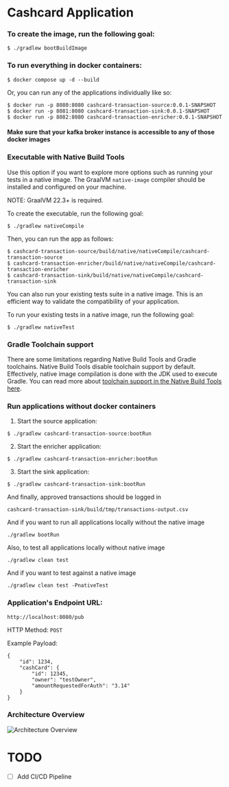 
# Cashcard Application

### To create the image, run the following goal:

```
$ ./gradlew bootBuildImage
```

### To run everything in docker containers:

```
$ docker compose up -d --build
```

Or, you can run any of the applications individually like so:

```
$ docker run -p 8080:8080 cashcard-transaction-source:0.0.1-SNAPSHOT
$ docker run -p 8081:8080 cashcard-transaction-sink:0.0.1-SNAPSHOT
$ docker run -p 8082:8080 cashcard-transaction-enricher:0.0.1-SNAPSHOT
```

#### Make sure that your kafka broker instance is accessible to any of those docker images

### Executable with Native Build Tools
Use this option if you want to explore more options such as running your tests in a native image.
The GraalVM `native-image` compiler should be installed and configured on your machine.

NOTE: GraalVM 22.3+ is required.

To create the executable, run the following goal:

```
$ ./gradlew nativeCompile
```

Then, you can run the app as follows:
```
$ cashcard-transaction-source/build/native/nativeCompile/cashcard-transaction-source
$ cashcard-transaction-enricher/build/native/nativeCompile/cashcard-transaction-enricher
$ cashcard-transaction-sink/build/native/nativeCompile/cashcard-transaction-sink
```

You can also run your existing tests suite in a native image.
This is an efficient way to validate the compatibility of your application.

To run your existing tests in a native image, run the following goal:

```
$ ./gradlew nativeTest
```

### Gradle Toolchain support

There are some limitations regarding Native Build Tools and Gradle toolchains.
Native Build Tools disable toolchain support by default.
Effectively, native image compilation is done with the JDK used to execute Gradle.
You can read more about [toolchain support in the Native Build Tools here](https://graalvm.github.io/native-build-tools/latest/gradle-plugin.html#configuration-toolchains).


### Run applications without docker containers

1.  Start the source application: 

``` $ ./gradlew cashcard-transaction-source:bootRun ```

2. Start the enricher application:

``` $ ./gradlew cashcard-transaction-enricher:bootRun ```

3. Start the sink application:

``` $ ./gradlew cashcard-transaction-sink:bootRun ```

And finally, approved transactions should be logged in

``` cashcard-transaction-sink/build/tmp/transactions-output.csv ```

And if you want to run all applications locally without the native image

``` ./gradlew bootRun  ```

Also, to test all applications locally without native image

``` ./gradlew clean test ```

And if you want to test against a native image

``` ./gradlew clean test -PnativeTest ```

### Application's Endpoint URL: 

``` http://localhost:8080/pub ```

HTTP Method: ``` POST ```

Example Payload:

```
{
    "id": 1234,
    "cashCard": {
        "id": 12345,
        "owner": "testOwner",
        "amountRequestedForAuth": "3.14"
    }
}
```

### Architecture Overview

![Architecture Overview](./system-with-sink.svg "Architecture Overview")


# TODO

- [ ] Add CI/CD Pipeline
